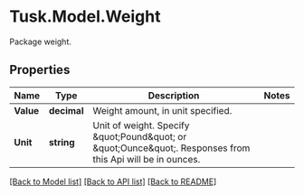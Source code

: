 # Tusk.Model.Weight
Package weight.

## Properties

Name | Type | Description | Notes
------------ | ------------- | ------------- | -------------
**Value** | **decimal** | Weight amount, in unit specified. | 
**Unit** | **string** | Unit of weight. Specify \&quot;Pound\&quot; or \&quot;Ounce\&quot;. Responses from this Api will be in ounces. | 

[[Back to Model list]](../README.md#documentation-for-models) [[Back to API list]](../README.md#documentation-for-api-endpoints) [[Back to README]](../README.md)

